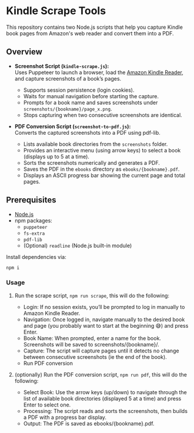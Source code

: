 # Kindle Scrape Tools

This repository contains two Node.js scripts that help you capture Kindle book pages from Amazon's web reader and convert them into a PDF.

## Overview

- **Screenshot Script (`kindle-scrape.js`):**  
  Uses Puppeteer to launch a browser, load the [Amazon Kindle Reader](https://read.amazon.com), and capture screenshots of a book’s pages.

  - Supports session persistence (login cookies).
  - Waits for manual navigation before starting the capture.
  - Prompts for a book name and saves screenshots under `screenshots/{bookname}/page_x.png`.
  - Stops capturing when two consecutive screenshots are identical.

- **PDF Conversion Script (`screenshot-to-pdf.js`):**  
  Converts the captured screenshots into a PDF using pdf-lib.
  - Lists available book directories from the `screenshots` folder.
  - Provides an interactive menu (using arrow keys) to select a book (displays up to 5 at a time).
  - Sorts the screenshots numerically and generates a PDF.
  - Saves the PDF in the `ebooks` directory as `ebooks/{bookname}.pdf`.
  - Displays an ASCII progress bar showing the current page and total pages.

## Prerequisites

- [Node.js](https://nodejs.org/)
- npm packages:
  - `puppeteer`
  - `fs-extra`
  - `pdf-lib`
  - (Optional) `readline` (Node.js built-in module)

Install dependencies via:

```bash
npm i
```

### Usage

1. Run the scrape script, `npm run scrape`, this will do the following:

   - Login: If no session exists, you’ll be prompted to log in manually to Amazon Kindle Reader.
   - Navigation: Once logged in, navigate manually to the desired book and page (you probably want to start at the beginning 😅) and press Enter.
   - Book Name: When prompted, enter a name for the book. Screenshots will be saved to screenshots/{bookname}/.
   - Capture: The script will capture pages until it detects no change between consecutive screenshots (ie the end of the book).
   - Run PDF conversion

2. (optionally) Run the PDF conversion script, `npm run pdf`, this will do the following:
   - Select Book: Use the arrow keys (up/down) to navigate through the list of available book directories (displayed 5 at a time) and press Enter to select one.
   - Processing: The script reads and sorts the screenshots, then builds a PDF with a progress bar display.
   - Output: The PDF is saved as ebooks/{bookname}.pdf.

